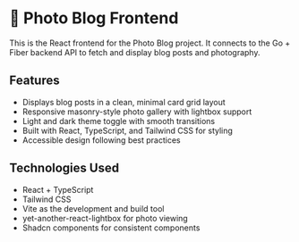 # 📸 Photo Blog Frontend

This is the React frontend for the Photo Blog project. It connects to the Go + Fiber backend API to fetch and display blog posts and photography.

## Features

- Displays blog posts in a clean, minimal card grid layout
- Responsive masonry-style photo gallery with lightbox support
- Light and dark theme toggle with smooth transitions
- Built with React, TypeScript, and Tailwind CSS for styling
- Accessible design following best practices

## Technologies Used

- React + TypeScript
- Tailwind CSS
- Vite as the development and build tool
- yet-another-react-lightbox for photo viewing
- Shadcn components for consistent components
